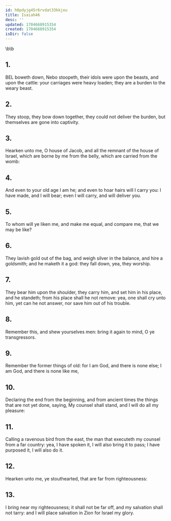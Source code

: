 ```yaml
---
id: h0pdyjg45r6rvdat33kkjou
title: Isaiah46
desc: ''
updated: 1704668915354
created: 1704668915354
isDir: false
---
```

\b\b
## 1.
BEL boweth down, Nebo stoopeth, their idols were upon the beasts, and upon the cattle: your carriages were heavy loaden; they are a burden to the weary beast.
## 2.
They stoop, they bow down together, they could not deliver the burden, but themselves are gone into captivity.
## 3.
Hearken unto me, O house of Jacob, and all the remnant of the house of Israel, which are borne by me from the belly, which are carried from the womb:
## 4.
And even to your old age I am he; and even to hoar hairs will I carry you: I have made, and I will bear; even I will carry, and will deliver you.
## 5.
To whom will ye liken me, and make me equal, and compare me, that we may be like?
## 6.
They lavish gold out of the bag, and weigh silver in the balance, and hire a goldsmith; and he maketh it a god: they fall down, yea, they worship.
## 7.
They bear him upon the shoulder, they carry him, and set him in his place, and he standeth; from his place shall he not remove: yea, one shall cry unto him, yet can he not answer, nor save him out of his trouble.
## 8.
Remember this, and shew yourselves men: bring it again to mind, O ye transgressors.
## 9.
Remember the former things of old: for I am God, and there is none else; I am God, and there is none like me,
## 10.
Declaring the end from the beginning, and from ancient times the things that are not yet done, saying, My counsel shall stand, and I will do all my pleasure:
## 11.
Calling a ravenous bird from the east, the man that executeth my counsel from a far country: yea, I have spoken it, I will also bring it to pass; I have purposed it, I will also do it.
## 12.
Hearken unto me, ye stouthearted, that are far from righteousness:
## 13.
I bring near my righteousness; it shall not be far off, and my salvation shall not tarry: and I will place salvation in Zion for Israel my glory.
